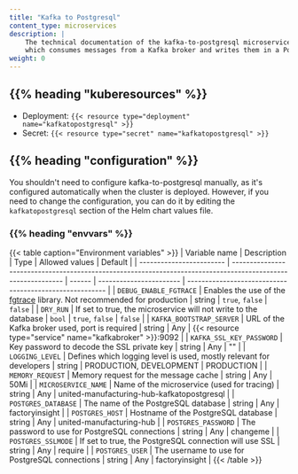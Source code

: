 ```yaml
---
title: "Kafka to Postgresql"
content_type: microservices
description: |
    The technical documentation of the kafka-to-postgresql microservice,
    which consumes messages from a Kafka broker and writes them in a PostgreSQL database.
weight: 0
---
```


<!-- overview -->

<!-- body -->

## {{% heading "kuberesources" %}}

- Deployment: `{{< resource type="deployment" name="kafkatopostgresql" >}}`
- Secret: `{{< resource type="secret" name="kafkatopostgresql" >}}`

## {{% heading "configuration" %}}

You shouldn't need to configure kafka-to-postgresql manually, as it's configured
automatically when the cluster is deployed. However, if you need to change the
configuration, you can do it by editing the `kafkatopostgresql` section of the Helm
chart values file.

### {{% heading "envvars" %}}

{{< table caption="Environment variables" >}}
| Variable name            | Description                                                                                                  | Type   | Allowed values          | Default                                                 |
| ------------------------ | ------------------------------------------------------------------------------------------------------------ | ------ | ----------------------- | ------------------------------------------------------- |
| `DEBUG_ENABLE_FGTRACE`   | Enables the use of the [fgtrace](https://github.com/felixge/fgtrace) library. Not recommended for production | string | `true`, `false`         | `false`                                                 |
| `DRY_RUN`                | If set to true, the microservice will not write to the database                                              | `bool` | `true`, `false`         | `false`                                                 |
| `KAFKA_BOOTSTRAP_SERVER` | URL of the Kafka broker used, port is required                                                               | string | Any                     | {{< resource type="service" name="kafkabroker" >}}:9092 |
| `KAFKA_SSL_KEY_PASSWORD` | Key password to decode the SSL private key                                                                   | string | Any                     | ""                                                      |
| `LOGGING_LEVEL`          | Defines which logging level is used, mostly relevant for developers                                          | string | PRODUCTION, DEVELOPMENT | PRODUCTION                                              |
| `MEMORY_REQUEST`         | Memory request for the message cache                                                                         | string | Any                     | 50Mi                                                    |
| `MICROSERVICE_NAME`      | Name of the microservice (used for tracing)                                                                  | string | Any                     | united-manufacturing-hub-kafkatopostgresql              |
| `POSTGRES_DATABASE`      | The name of the PostgreSQL database                                                                          | string | Any                     | factoryinsight                                          |
| `POSTGRES_HOST`          | Hostname of the PostgreSQL database                                                                          | string | Any                     | united-manufacturing-hub                                |
| `POSTGRES_PASSWORD`      | The password to use for PostgreSQL connections                                                               | string | Any                     | changeme                                                |
| `POSTGRES_SSLMODE`       | If set to true, the PostgreSQL connection will use SSL                                                       | string | Any                     | require                                                 |
| `POSTGRES_USER`          | The username to use for PostgreSQL connections                                                               | string | Any                     | factoryinsight                                          |
{{< /table >}}

